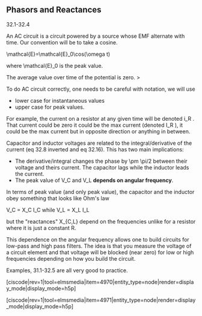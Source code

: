 ## Phasors and Reactances 

<stop-note title="Read Knight 4ed" icon="stopnoteicons:book-icon">
<span slot="message">32.1-32.4</span>
</stop-note>

An AC circuit is a circuit powered by a source whose EMF alternate with time. Our convention will be to take a cosine. 

<lrn-math>\mathcal{E}=\mathcal{E}_0\cos(\omega t) </lrn-math>

where <lrn-math>\mathcal{E}_0 </lrn-math> is the peak value. 

<lrndesign-sidenote label="Instructor Note" icon="bookmark" bg-color="#c2e5f2">
The average value over time of the potential is zero.
</lrndesign-sidenote>> 

To do AC circuit correctly, one needs to be careful with notation, we will use

* lower case for instantaneous values 
* upper case for peak values. 

For example, the current on a resistor at any given time will be denoted <lrn-math> i_R </lrn-math>. That current could be zero it could be the max current (denoted <lrn-math> I_R </lrn-math>), it could be the max current but in opposite direction or anything in between. 

Capacitor and inductor voltages are related to the integral/derivative of the current (eq 32.8 inverted and eq 32.16). This has two main implications: 

* The derivative/integral changes the phase by <lrn-math>\pm \pi/2 </lrn-math> between their voltage and theirs current. The capacitor lags while the inductor leads the current. 
* The peak value of <lrn-math>V_C </lrn-math> and <lrn-math>V_L </lrn-math> **depends on angular frequency**. 

In terms of peak value (and only peak value), the capacitor and the inductor obey something that looks like Ohm's law

<lrn-math> V_C = X_C I_C </lrn-math>
while
</lrn-math> V_L = X_L I_L </lrn-math>

but the "reactances" <lrn-math>X_{C,L} </lrn-math> depend on the frequencies unlike for a resistor where it is just a constant R. 

<lrndesign-sidenote label="Instructor Note" icon="bookmark" bg-color="#c2e5f2">
This dependence on the angular frequency allows one to build circuits for low-pass and high pass filters. The idea is that you measure the voltage of a circuit element and that voltage will be blocked (near zero) for low or high frequencies depending on how you build the circuit. 
</lrndesign-sidenote>

Examples, 31.1-32.5 are all very good to practice. 


[ciscode|rev=1|tool=elmsmedia|item=4970|entity_type=node|render=display_mode|display_mode=h5p]

[ciscode|rev=1|tool=elmsmedia|item=4971|entity_type=node|render=display_mode|display_mode=h5p]
